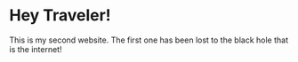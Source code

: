<html>
<body>

<h1>Hey Traveler!</h1>

<p>This is my second website. The first one has been lost to the black hole that is the internet!</p>

</body>
</html>
